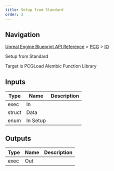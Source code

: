 ```yaml
---
title: Setup from Standard
order: 3
---
```

## Navigation

[Unreal Engine Blueprint API Reference](https://dev.epicgames.com/documentation/en-us/unreal-engine/BlueprintAPI) > [PCG](https://dev.epicgames.com/documentation/en-us/unreal-engine/BlueprintAPI/PCG) > [IO](https://dev.epicgames.com/documentation/en-us/unreal-engine/BlueprintAPI/PCG/IO)

Setup from Standard

Target is PCGLoad Alembic Function Library

## Inputs

| Type | Name | Description |
| --- | --- | --- |
| exec | In |  |
| struct | Data |  |
| enum | In Setup |  |

## Outputs

| Type | Name | Description |
| --- | --- | --- |
| exec | Out |  |
